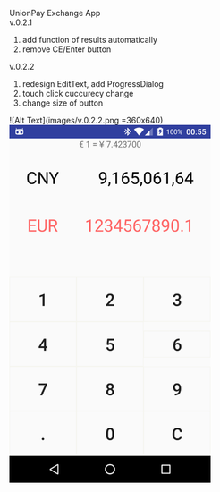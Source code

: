 UnionPay Exchange App	
v.0.2.1		
1. add function of results automatically	
2. remove CE/Enter button	

v.0.2.2
1. redesign EditText, add ProgressDialog	
2. touch click cuccurecy change		
3. change size of button 	

![Alt Text](images/v.0.2.2.png =360x640)	
<img src="images/v.0.2.2.png" width="360">	
